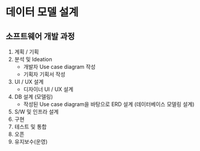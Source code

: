 # 데이터 모델 설계



## 소프트웨어 개발 과정

1. 계획 / 기획
2. 분석 및 Ideation
   * 개발자 Use case diagram 작성
   * 기획자 기획서 작성
3. UI / UX 설계
   * 디자이너 UI / UX 설계
4. DB 설계 (모델링)
   * 작성된 Use case diagram을 바탕으로 ERD 설계 (데이터베이스 모델링 설계)
5. S/W 및 인프라 설계
6. 구현
7. 테스트 및 통합
8. 오픈
9. 유지보수(운영)

